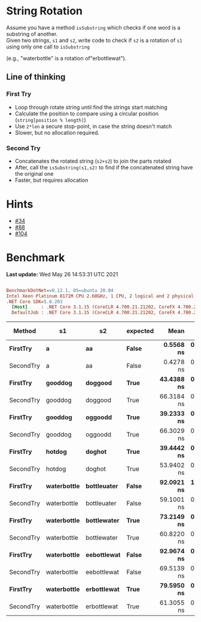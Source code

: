 ﻿# String Rotation
Assume you have a method `isSubstring` which checks if one word is a substring 
of another.  
Given two strings, `s1` and `s2`, write code to check if `s2` is a rotation of `s1` using only one 
call to `isSubstring`  

(e.g., "waterbottle" is a rotation of"erbottlewat"). 

## Line of thinking
### First Try
- Loop through rotate string until find the strings start matching
- Calculate the position to compare using a circular position (`string[position % length]`)
- Use `2*len` a secure stop-point, in case the string doesn't match
- Slower, but no allocation required.

### Second Try
- Concatenates the rotated string (`s2+s2`) to join the parts rotated
- After, call the `isSubstring(s1,s2)` to find if the concatenated string have the original one
- Faster, but requires allocation

# Hints
- [#34](../../../hints.md#34)
- [#88](../../../hints.md#88)
- [#104](../../../hints.md#104)


# Benchmark

**Last update:** Wed May 26 14:53:31 UTC 2021

``` ini

BenchmarkDotNet=v0.12.1, OS=ubuntu 20.04
Intel Xeon Platinum 8171M CPU 2.60GHz, 1 CPU, 2 logical and 2 physical cores
.NET Core SDK=5.0.203
  [Host]     : .NET Core 3.1.15 (CoreCLR 4.700.21.21202, CoreFX 4.700.21.21402), X64 RyuJIT
  DefaultJob : .NET Core 3.1.15 (CoreCLR 4.700.21.21202, CoreFX 4.700.21.21402), X64 RyuJIT


```
|    Method |          s1 |          s2 | expected |       Mean |     Error |    StdDev |     Median |  Gen 0 | Gen 1 | Gen 2 | Allocated |
|---------- |------------ |------------ |--------- |-----------:|----------:|----------:|-----------:|-------:|------:|------:|----------:|
|  **FirstTry** |           **a** |          **aa** |    **False** |  **0.5568 ns** | **0.0624 ns** | **0.0789 ns** |  **0.4950 ns** |      **-** |     **-** |     **-** |         **-** |
| SecondTry |           a |          aa |    False |  0.4278 ns | 0.0051 ns | 0.0048 ns |  0.4285 ns |      - |     - |     - |         - |
|  **FirstTry** |     **gooddog** |     **doggood** |     **True** | **43.4388 ns** | **0.0049 ns** | **0.0044 ns** | **43.4383 ns** |      **-** |     **-** |     **-** |         **-** |
| SecondTry |     gooddog |     doggood |     True | 66.3184 ns | 0.2888 ns | 0.2702 ns | 66.3148 ns | 0.0030 |     - |     - |      56 B |
|  **FirstTry** |     **gooddog** |     **oggoodd** |     **True** | **39.2333 ns** | **0.0721 ns** | **0.0674 ns** | **39.2474 ns** |      **-** |     **-** |     **-** |         **-** |
| SecondTry |     gooddog |     oggoodd |     True | 66.3029 ns | 0.0904 ns | 0.0801 ns | 66.2939 ns | 0.0030 |     - |     - |      56 B |
|  **FirstTry** |      **hotdog** |      **doghot** |     **True** | **39.4442 ns** | **0.0078 ns** | **0.0073 ns** | **39.4463 ns** |      **-** |     **-** |     **-** |         **-** |
| SecondTry |      hotdog |      doghot |     True | 53.9402 ns | 0.3080 ns | 0.2731 ns | 54.0542 ns | 0.0026 |     - |     - |      48 B |
|  **FirstTry** | **waterbottle** | **bottleuater** |    **False** | **92.0921 ns** | **1.8841 ns** | **2.0160 ns** | **90.8645 ns** |      **-** |     **-** |     **-** |         **-** |
| SecondTry | waterbottle | bottleuater |    False | 59.1001 ns | 0.3972 ns | 0.3715 ns | 59.2557 ns | 0.0038 |     - |     - |      72 B |
|  **FirstTry** | **waterbottle** | **bottlewater** |     **True** | **73.2149 ns** | **0.3382 ns** | **0.3163 ns** | **73.3794 ns** |      **-** |     **-** |     **-** |         **-** |
| SecondTry | waterbottle | bottlewater |     True | 60.8220 ns | 0.6094 ns | 0.5700 ns | 60.8115 ns | 0.0038 |     - |     - |      72 B |
|  **FirstTry** | **waterbottle** | **eebottlewat** |    **False** | **92.9674 ns** | **0.2983 ns** | **0.2791 ns** | **92.8752 ns** |      **-** |     **-** |     **-** |         **-** |
| SecondTry | waterbottle | eebottlewat |    False | 69.5139 ns | 0.3176 ns | 0.2970 ns | 69.5145 ns | 0.0038 |     - |     - |      72 B |
|  **FirstTry** | **waterbottle** | **erbottlewat** |     **True** | **79.5950 ns** | **0.0212 ns** | **0.0198 ns** | **79.5875 ns** |      **-** |     **-** |     **-** |         **-** |
| SecondTry | waterbottle | erbottlewat |     True | 61.3055 ns | 0.4849 ns | 0.4299 ns | 61.4080 ns | 0.0038 |     - |     - |      72 B |
